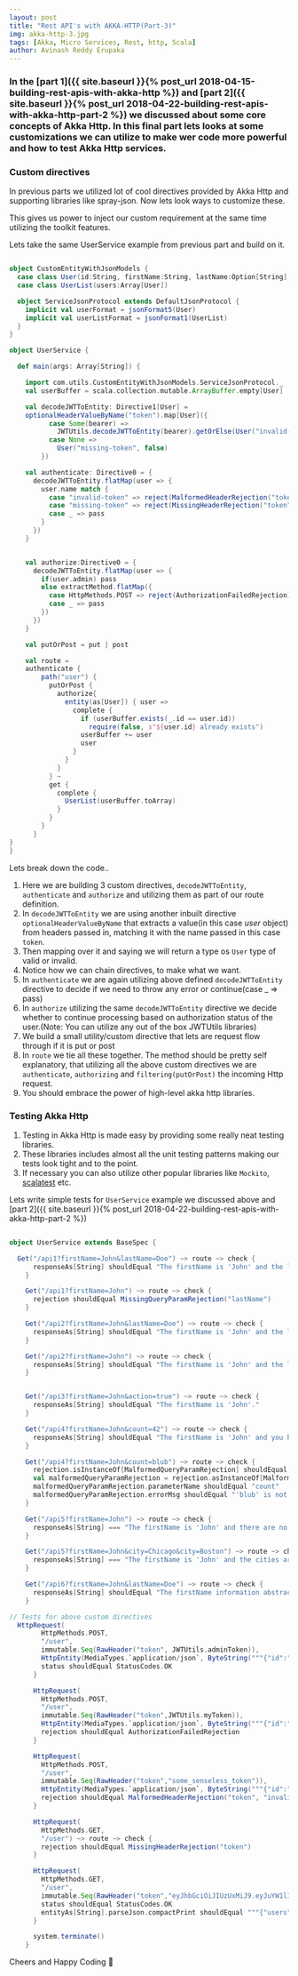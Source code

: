 ```yaml
---
layout: post
title: "Rest API's with AKKA-HTTP(Part-3)"
img: akka-http-3.jpg
tags: [Akka, Micro Services, Rest, http, Scala]
author: Avinash Reddy Erupaka
---
```


### In the [part 1]({{ site.baseurl }}{% post_url 2018-04-15-building-rest-apis-with-akka-http %}) and [part 2]({{ site.baseurl }}{% post_url 2018-04-22-building-rest-apis-with-akka-http-part-2 %}) we discussed about some core concepts of Akka Http. In this final part lets looks at some customizations we can utilize to make wer code more powerful and how to test Akka Http services.

### Custom directives

In previous parts we utilized lot of cool directives provided by Akka Http and supporting libraries like spray-json. Now lets look ways to customize these.

This gives us power to inject our custom requirement at the same time utilizing the toolkit features.

Lets take the same UserService example from previous part and build on it.
```scala

object CustomEntityWithJsonModels {
  case class User(id:String, firstName:String, lastName:Option[String], age:Int, department:Option[String])
  case class UserList(users:Array[User])

  object ServiceJsonProtocol extends DefaultJsonProtocol {
    implicit val userFormat = jsonFormat5(User)
    implicit val userListFormat = jsonFormat1(UserList)
  }
}

object UserService {

  def main(args: Array[String]) {

    import com.utils.CustomEntityWithJsonModels.ServiceJsonProtocol._
    val userBuffer = scala.collection.mutable.ArrayBuffer.empty[User]

    val decodeJWTToEntity: Directive1[User] =
    optionalHeaderValueByName("token").map[User]({
          case Some(bearer) =>
            JWTUtils.decodeJWTToEntity(bearer).getOrElse(User("invalid-token", false))
          case None =>
            User("missing-token", false)
        })

    val authenticate: Directive0 = {
      decodeJWTToEntity.flatMap(user => {
        user.name match {
          case "invalid-token" => reject(MalformedHeaderRejection("token", "invalid jwt token"))
          case "missing-token" => reject(MissingHeaderRejection("token"))
          case _ => pass
        }
      })
    }


    val authorize:Directive0 = {
      decodeJWTToEntity.flatMap(user => {
        if(user.admin) pass
        else extractMethod.flatMap({
          case HttpMethods.POST => reject(AuthorizationFailedRejection)
          case _ => pass
        })
      })
    }

    val putOrPost = put | post

    val route =
    authenticate {
        path("user") {
          putOrPost {
            authorize{
              entity(as[User]) { user =>
                complete {
                  if (userBuffer.exists(_.id == user.id))
                    require(false, s"${user.id} already exists")
                  userBuffer += user
                  user
                }
              }
            }
          } ~
          get {
            complete {
              UserList(userBuffer.toArray)
            }
          }
        }
      }
}
}
```
Lets break down the code..

1. Here we are building 3 custom directives, `decodeJWTToEntity`, `authenticate` and `authorize` and utilizing them as part of our route definition.
2. In `decodeJWTToEntity` we are using another inbuilt directive `optionalHeaderValueByName` that extracts a value(in this case _user_ object) from headers passed in, matching it with the name passed in this case `token`.
3. Then mapping over it and saying we will return a type os `User` type of valid or invalid.
4. Notice how we can chain directives, to make what we want.
5. In `authenticate` we are again utilizing above defined `decodeJWTToEntity` directive to decide if we need to throw any error or continue(case _ => pass)
6. In `authorize` utilizing the same `decodeJWTToEntity` directive we decide whether to continue processing based on authorization status of the user.(Note: You can utilize any out of the box JWTUtils libraries)
7. We build a small utility/custom directive that lets are request flow through if it is put or post
8. In `route` we tie all these together. The method should be pretty self explanatory, that utilizing all the above custom directives we are `authenticate`, `authorizing` and `filtering(putOrPost)` the incoming Http request.
9. You should embrace the power of high-level akka http libraries.

### Testing Akka Http

1. Testing in Akka Http is made easy by providing some really neat testing libraries.
2. These libraries includes almost all the unit testing patterns making our tests look tight and to the point.
3. If necessary you can also utilize other popular libraries like `Mockito`, [scalatest](http://www.scalatest.org/) etc.

Lets write simple tests for `UserService` example we discussed above and [part 2]({{ site.baseurl }}{% post_url 2018-04-22-building-rest-apis-with-akka-http-part-2 %})

```scala

object UserService extends BaseSpec {

  Get("/api1?firstName=John&lastName=Doe") ~> route ~> check {
      responseAs[String] shouldEqual "The firstName is 'John' and the lastName is 'Doe'"
    }

    Get("/api1?firstName=John") ~> route ~> check {
      rejection shouldEqual MissingQueryParamRejection("lastName")
    }

    Get("/api2?firstName=John&lastName=Doe") ~> route ~> check {
      responseAs[String] shouldEqual "The firstName is 'John' and the lastName is 'Doe'"
    }

    Get("/api2?firstName=John") ~> route ~> check {
      responseAs[String] shouldEqual "The firstName is 'John' and the lastName is 'no-lastName'"
    }


    Get("/api3?firstName=John&action=true") ~> route ~> check {
      responseAs[String] shouldEqual "The firstName is 'John'."
    }

    Get("/api4?firstName=John&count=42") ~> route ~> check {
      responseAs[String] shouldEqual "The firstName is 'John' and you have 42 of it."
    }

    Get("/api4?firstName=John&count=blub") ~> route ~> check {
      rejection.isInstanceOf[MalformedQueryParamRejection] shouldEqual true
      val malformedQueryParamRejection = rejection.asInstanceOf[MalformedQueryParamRejection]
      malformedQueryParamRejection.parameterName shouldEqual "count"
      malformedQueryParamRejection.errorMsg shouldEqual "'blub' is not a valid 32-bit signed integer value"
    }

    Get("/api5?firstName=John") ~> route ~> check {
      responseAs[String] === "The firstName is 'John' and there are no cities."
    }

    Get("/api5?firstName=John&city=Chicago&city=Boston") ~> route ~> check {
      responseAs[String] === "The firstName is 'John' and the cities are Chicago, Boston."
    }

    Get("/api6?firstName=John&lastName=Doe") ~> route ~> check {
      responseAs[String] shouldEqual "The firstName information abstracted into firstName info case class is ColorInfo(John,Some(Doe))"
    }

// Tests for above custom directives
  HttpRequest(
        HttpMethods.POST,
        "/user",
        immutable.Seq(RawHeader("token", JWTUtils.adminToken)),
        HttpEntity(MediaTypes.`application/json`, ByteString("""{"id":"1", "name":"John", "age":30}"""))) ~> route ~> check {
        status shouldEqual StatusCodes.OK
      }

      HttpRequest(
        HttpMethods.POST,
        "/user",
        immutable.Seq(RawHeader("token",JWTUtils.myToken)),
        HttpEntity(MediaTypes.`application/json`, ByteString("""{"id":"1", "name":"John", "age":30}"""))) ~> route ~> check {
        rejection shouldEqual AuthorizationFailedRejection
      }

      HttpRequest(
        HttpMethods.POST,
        "/user",
        immutable.Seq(RawHeader("token","some_senseless_token")),
        HttpEntity(MediaTypes.`application/json`, ByteString("""{"id":"1", "name":"John", "age":30}"""))) ~> route ~> check {
        rejection shouldEqual MalformedHeaderRejection("token", "invalid jwt token")
      }

      HttpRequest(
        HttpMethods.GET,
        "/user") ~> route ~> check {
        rejection shouldEqual MissingHeaderRejection("token")
      }

      HttpRequest(
        HttpMethods.GET,
        "/user",
        immutable.Seq(RawHeader("token","eyJhbGciOiJIUzUxMiJ9.eyJuYW1lIjoiU2hhc2hhbmsiLCJhZG1pbiI6ZmFsc2V9.smlXLOZFZ14fozEwULbiSvzDEStlVjnLWSmg6MiaDDXUirCJjPpkNrzpKI31MxID0ZUV-H3tEcPmB9jJjGl9qA"))) ~> route ~> check {
        status shouldEqual StatusCodes.OK
        entityAs[String].parseJson.compactPrint shouldEqual """{"users":[{"id":"1","name":"John","age":30}]}""".parseJson.compactPrint
      }

      system.terminate()
    }

```

Cheers and Happy Coding 🤘
